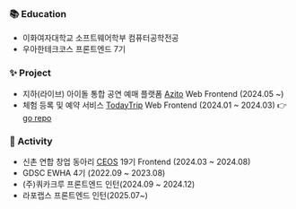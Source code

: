 ### 📚 Education
* 이화여자대학교 소프트웨어학부 컴퓨터공학전공
* 우아한테크코스 프론트엔드 7기


### ✨ Project
* 지하(라이브) 아이돌 통합 공연 예매 플랫폼 [Azito](https://azito.kr/) Web Frontend (2024.05 ~) 
* 체험 등록 및 예약 서비스 [TodayTrip](https://today-trip.vercel.app/) Web Frontend (2024.01 ~ 2024.03) 👉 [go repo](https://github.com/TripTripNow/TodayTrip)

### 🚀 Activity
* 신촌 연합 창업 동아리 [CEOS](https://ceos-sinchon.com/) 19기 Frontend (2024.03 ~ 2024.08)
* GDSC EWHA 4기 (2022.09 ~ 2023.08)
* (주)쿼카크루 프론트엔드 인턴(2024.09 ~ 2024.12)
* 라포랩스 프론트엔드 인턴(2025.07~)

   

